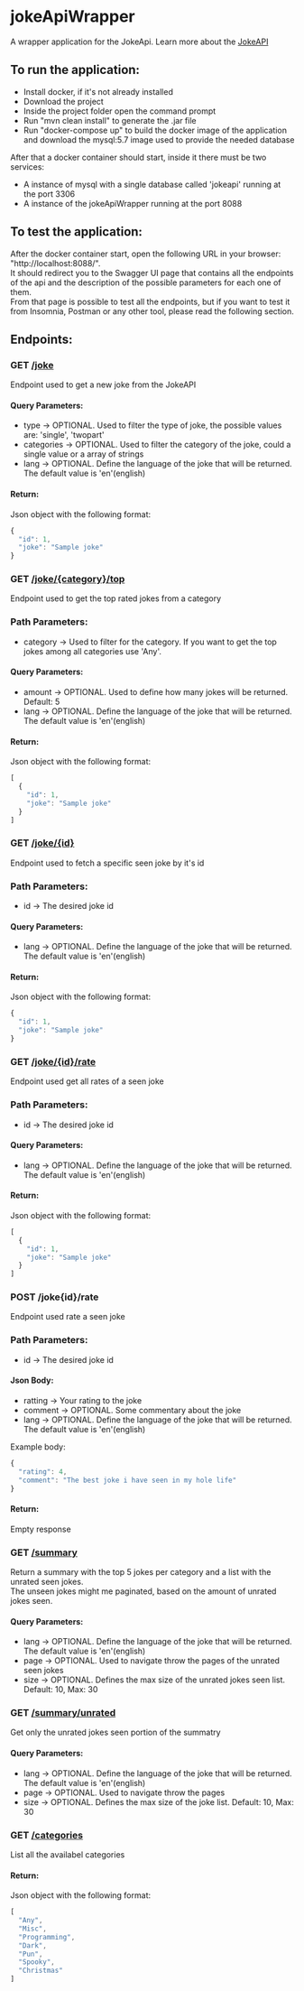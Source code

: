 # jokeApiWrapper
A wrapper application for the JokeApi.
Learn more about the [JokeAPI](https://jokeapi.dev/)

## To run the application:
- Install docker, if it's not already installed
- Download the project
- Inside the project folder open the command prompt
- Run "mvn clean install" to generate the .jar file
- Run "docker-compose up" to build the docker image of the application and download the mysql:5.7 image used to provide the needed database

After that a docker container should start, inside it there must be two services:
- A instance of mysql with a single database called 'jokeapi' running at the port 3306
- A instance of the jokeApiWrapper running at the port 8088

## To test the application:
  After the docker container start, open the following URL in your browser: "http://localhost:8088/". \
  It should redirect you to the Swagger UI page that contains all the endpoints of the api and the description of the possible parameters for each one of them. \
  From that page is possible to test all the endpoints, but if you want to test it from Insomnia, Postman or any other tool, please read the following section.

## Endpoints:
### GET [/joke](http://localhost:8088/joke)
Endpoint used to get a new joke from the JokeAPI
#### Query Parameters:
  - type -> OPTIONAL. Used to filter the type of joke, the possible values are: 'single', 'twopart'
  - categories -> OPTIONAL. Used to filter the category of the joke, could a single value or a array of strings
  - lang -> OPTIONAL. Define the language of the joke that will be returned. The default value is 'en'(english)

#### Return:
  Json object with the following format:
  ```javascript
  {
    "id": 1,
    "joke": "Sample joke"
  }
  ```
  
### GET [/joke/{category}/top](http://localhost:8088/joke/Any/top)
Endpoint used to get the top rated jokes from a category

### Path Parameters:
  - category -> Used to filter for the category. If you want to get the top jokes among all categories use 'Any'.

#### Query Parameters:
  - amount -> OPTIONAL. Used to define how many jokes will be returned. Default: 5
  - lang -> OPTIONAL. Define the language of the joke that will be returned. The default value is 'en'(english)

#### Return:
  Json object with the following format:
  ```javascript
  [
    {
      "id": 1,
      "joke": "Sample joke"
    }
  ]
  ```
      
### GET [/joke/{id}](http://localhost:8088/joke/1)
Endpoint used to fetch a specific seen joke by it's id

### Path Parameters:
  - id -> The desired joke id

#### Query Parameters:
  - lang -> OPTIONAL. Define the language of the joke that will be returned. The default value is 'en'(english)

#### Return:
  Json object with the following format:
  ```javascript
  {
    "id": 1,
    "joke": "Sample joke"
  }
  ```     
  
### GET [/joke/{id}/rate](http://localhost:8088/joke/1/rate)
Endpoint used get all rates of a seen joke

### Path Parameters:
  - id -> The desired joke id

#### Query Parameters:
  - lang -> OPTIONAL. Define the language of the joke that will be returned. The default value is 'en'(english)

#### Return:
  Json object with the following format:
  ```javascript
  [
    {
      "id": 1,
      "joke": "Sample joke"
    }
  ]
  ```  
  
### POST /joke{id}/rate
Endpoint used rate a seen joke

### Path Parameters:
  - id -> The desired joke id

#### Json Body:
  - ratting -> Your rating to the joke
  - comment -> OPTIONAL. Some commentary about the joke
  - lang -> OPTIONAL. Define the language of the joke that will be returned. The default value is 'en'(english)

  Example body:
  ```javascript
  {
    "rating": 4,
    "comment": "The best joke i have seen in my hole life"
  }
  ```  

#### Return:
  Empty response    
  
### GET [/summary](http://localhost:8088/summary)
Return a summary with the top 5 jokes per category and a list with the unrated seen jokes. \
The unseen jokes might me paginated, based on the amount of unrated jokes seen.

#### Query Parameters:
  - lang -> OPTIONAL. Define the language of the joke that will be returned. The default value is 'en'(english)
  - page -> OPTIONAL. Used to navigate throw the pages of the unrated seen jokes
  - size -> OPTIONAL. Defines the max size of the unrated jokes seen list. Default: 10, Max: 30

### GET [/summary/unrated](http://localhost:8088/summary/unrated)
Get only the unrated jokes seen portion of the summatry

#### Query Parameters:
  - lang -> OPTIONAL. Define the language of the joke that will be returned. The default value is 'en'(english)
  - page -> OPTIONAL. Used to navigate throw the pages
  - size -> OPTIONAL. Defines the max size of the joke list. Default: 10, Max: 30
  
### GET [/categories](http://localhost:8088/categories)
List all the availabel categories

#### Return:
  Json object with the following format:
  ```javascript
  [
    "Any",
    "Misc",
    "Programming",
    "Dark",
    "Pun",
    "Spooky",
    "Christmas"
  ]
  ```  
